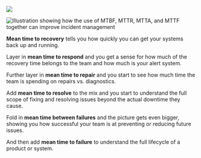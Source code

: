 

![](https://www.splunk.com/content/dam/splunk2/images/data-insider/mttr/mttr-failure-metrics-timeline.svg)



![Illustration showing how the use of MTBF, MTTR, MTTA, and MTTF together can improve incident management](https://wac-cdn.atlassian.com/dam/jcr:52a746c6-4924-43e3-8343-54b1c2f2f28e/tracking-incident-managment.png?cdnVersion=1356)

**Mean time to recovery** tells you how quickly you can get your systems back up and running.

Layer in **mean time to respond** and you get a sense for how much of the recovery time belongs to the team and how much is your alert system.

Further layer in **mean time to repair** and you start to see how much time the team is spending on repairs vs. diagnostics.

Add **mean time to resolve** to the mix and you start to understand the full scope of fixing and resolving issues beyond the actual downtime they cause.

Fold in **mean time between failures** and the picture gets even bigger, showing you how successful your team is at preventing or reducing future issues.

And then add **mean time to failure** to understand the full lifecycle of a product or system.